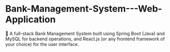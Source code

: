 # Bank-Management-System---Web-Application
🚀 A full-stack Bank Management System built using Spring Boot (Java) and MySQL for backend operations, and React.js (or any frontend framework of your choice) for the user interface.
